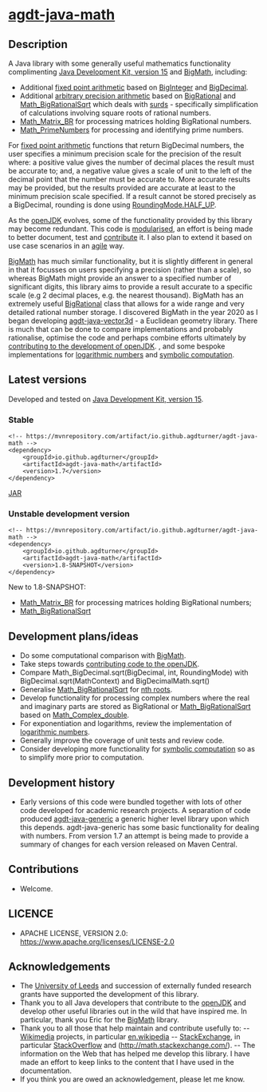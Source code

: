 # [agdt-java-math](https://github.com/agdturner/agdt-java-math)

## Description
A Java library with some generally useful mathematics functionality complimenting [Java Development Kit, version 15](https://openjdk.java.net/projects/jdk/15/) and [BigMath](https://github.com/eobermuhlner/big-math), including:
- Additional [fixed point arithmetic](https://en.wikipedia.org/wiki/Fixed-point_arithmetic) based on [BigInteger](https://docs.oracle.com/en/java/javase/15/docs/api/java.base/java/math/BigInteger.html) and [BigDecimal](https://docs.oracle.com/en/java/javase/15/docs/api/java.base/java/math/BigDecimal.html).
- Additional [arbitrary precision arithmetic](https://en.wikipedia.org/wiki/Arbitrary-precision_arithmetic) based on [BigRational](https://github.com/eobermuhlner/big-math/blob/master/ch.obermuhlner.math.big/src/main/java/ch/obermuhlner/math/big/BigRational.java) and [Math_BigRationalSqrt](https://github.com/agdturner/agdt-java-math/blob/master/src/main/java/uk/ac/leeds/ccg/math/Math_BigRationalSqrt.java) which deals with [surds](https://en.wikipedia.org/wiki/Nth_root) - specifically simplification of calculations involving square roots of rational numbers.
- [Math_Matrix_BR](https://github.com/agdturner/agdt-java-math/blob/master/src/main/java/uk/ac/leeds/ccg/math/matrices/Math_Matrix_BR.java) for processing matrices holding BigRational numbers.
- [Math_PrimeNumbers](https://github.com/agdturner/agdt-java-math/blob/master/src/main/java/uk/ac/leeds/ccg/math/primes/Math_PrimeNumbers.java) for processing and identifying prime numbers.

For [fixed point arithmetic](https://en.wikipedia.org/wiki/Fixed-point_arithmetic) functions that return BigDecimal numbers, the user specifies a minimum precision scale for the precision of the result where: a positive value gives the number of decimal places the result must be accurate to; and, a negative value gives a scale of unit to the left of the decimal point that the number must be accurate to. More accurate results may be provided, but the results provided are accurate at least to the minimum precision scale specified. If a result cannot be stored precisely as a BigDecimal, rounding is done using [RoundingMode.HALF_UP](https://docs.oracle.com/en/java/javase/15/docs/api/java.base/java/math/RoundingMode.html#HALF_UP).

As the [openJDK](https://openjdk.java.net/) evolves, some of the functionality provided by this library may become redundant. This code is [modularised](https://en.wikipedia.org/wiki/Java_Platform_Module_System), an effort is being made to better document, test and [contribute](https://openjdk.java.net/contribute/) it. I also plan to extend it based on use case scenarios in an [agile](https://en.wikipedia.org/wiki/Agile_software_development) way.

[BigMath](https://github.com/eobermuhlner/big-math) has much similar functionality, but it is slightly different in general in that it focusses on users specifying a precision (rather than a scale), so whereas BigMath might provide an answer to a specified number of significant digits, this library aims to provide a result accurate to a specific scale (e.g 2 decimal places, e.g. the nearest thousand). BigMath has an extremely useful [BigRational](https://github.com/eobermuhlner/big-math/blob/master/ch.obermuhlner.math.big/src/main/java/ch/obermuhlner/math/big/BigRational.java) class that allows for a wide range and very detailed rational number storage. I discovered BigMath in the year 2020 as I began developing [agdt-java-vector3d](https://github.com/agdturner/agdt-java-vector3d) - a Euclidean geometry library. There is much that can be done to compare implementations and probably rationalise, optimise the code and perhaps combine efforts ultimately by [contributing to the development of openJDK](https://openjdk.java.net/contribute/).  , and some bespoke implementations for [logarithmic numbers](https://en.wikipedia.org/wiki/Logarithmic_number_system) and [symbolic computation](https://en.wikipedia.org/wiki/Symbolic_computation).  

## Latest versions
Developed and tested on [Java Development Kit, version 15](https://openjdk.java.net/projects/jdk/15/).
### Stable
```
<!-- https://mvnrepository.com/artifact/io.github.agdturner/agdt-java-math -->
<dependency>
    <groupId>io.github.agdturner</groupId>
    <artifactId>agdt-java-math</artifactId>
    <version>1.7</version>
</dependency>
```
[JAR](https://repo1.maven.org/maven2/io/github/agdturner/agdt-java-math/1.7/agdt-java-math-1.7.jar)

### Unstable development version
```
<!-- https://mvnrepository.com/artifact/io.github.agdturner/agdt-java-math -->
<dependency>
    <groupId>io.github.agdturner</groupId>
    <artifactId>agdt-java-math</artifactId>
    <version>1.8-SNAPSHOT</version>
</dependency>
```
[//]: # (Move to version history section if/when a new version and summary are added)
New to 1.8-SNAPSHOT:
- [Math_Matrix_BR](https://github.com/agdturner/agdt-java-math/blob/master/src/main/java/uk/ac/leeds/ccg/math/matrices/Math_Matrix_BR.java) for processing matrices holding BigRational numbers;
- [Math_BigRationalSqrt](https://github.com/agdturner/agdt-java-math/blob/master/src/main/java/uk/ac/leeds/ccg/math/Math_BigRationalSqrt.java)

## Development plans/ideas
- Do some computational comparison with [BigMath](https://github.com/eobermuhlner/big-math).
- Take steps towards [contributing code to the openJDK](https://openjdk.java.net/contribute/).
- Compare Math_BigDecimal.sqrt(BigDecimal, int, RoundingMode) with BigDecimal.sqrt(MathContext) and BigDecimalMath.sqrt()
- Generalise [Math_BigRationalSqrt](https://github.com/agdturner/agdt-java-math/blob/master/src/main/java/uk/ac/leeds/ccg/math/Math_BigRationalSqrt.java) for [nth roots](https://en.wikipedia.org/wiki/Nth_root).
- Develop functionality for processing complex numbers where the real and imaginary parts are stored as BigRational or [Math_BigRationalSqrt](https://github.com/agdturner/agdt-java-math/blob/master/src/main/java/uk/ac/leeds/ccg/math/Math_BigRationalSqrt.java) based on [Math_Complex_double](https://github.com/agdturner/agdt-java-math/blob/master/src/main/java/uk/ac/leeds/ccg/math/Math_Complex_double.java).
- For exponentiation and logarithms, review the implementation of [logarithmic numbers](https://en.wikipedia.org/wiki/Logarithmic_number_system).
- Generally improve the coverage of unit tests and review code.
- Consider developing more functionality for [symbolic computation](https://en.wikipedia.org/wiki/Symbolic_computation) so as to simplify more prior to computation.

## Development history
- Early versions of this code were bundled together with lots of other code developed for academic research projects. A separation of code produced [agdt-java-generic](https://github.com/agdturner/agdt-java-generic) a generic higher level library upon which this depends. agdt-java-generic has some basic functionality for dealing with numbers. From version 1.7 an attempt is being made to provide a summary of changes for each version released on Maven Central.

## Contributions
- Welcome.

## LICENCE
- APACHE LICENSE, VERSION 2.0: https://www.apache.org/licenses/LICENSE-2.0

## Acknowledgements
- The [University of Leeds](http://www.leeds.ac.uk) and succession of externally funded research grants have supported the development of this library.
- Thank you to all Java developers that contribute to the [openJDK](https://openjdk.java.net/) and develop other useful libraries out in the wild that have inspired me. In particular, thank you Eric for the [BigMath](https://github.com/eobermuhlner/big-math) library.
- Thank you to all those that help maintain and contribute usefully to:
-- [Wikimedia](https://www.wikimedia.org/) projects, in particular [en.wikipedia](https://en.wikipedia.org/wiki/Main_Page)
-- [StackExchange](https://stackexchange.com), in particular [StackOverflow](https://stackoverflow.com/) and (http://math.stackexchange.com/).
-- The information on the Web that has helped me develop this library. I have made an effort to keep links to the content that I have used in the documentation.
- If you think you are owed an acknowledgement, please let me know.
